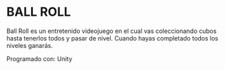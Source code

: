 # BALL ROLL

Ball Roll es un entretenido videojuego en el cual vas coleccionando cubos hasta tenerlos todos y pasar de nivel. Cuando hayas completado todos los niveles ganarás.

Programado con: Unity
